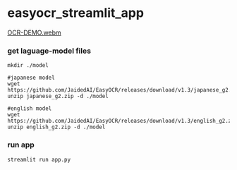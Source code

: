# easyocr_streamlit_app

[OCR-DEMO.webm](https://github.com/tkys/easyocr_streamlit_app/assets/24400946/daab04f1-8dbc-4b98-b245-6e55a2549df9)

### get laguage-model files

```
mkdir ./model

#japanese model
wget https://github.com/JaidedAI/EasyOCR/releases/download/v1.3/japanese_g2.zip
unzip japanese_g2.zip -d ./model

#english model
wget https://github.com/JaidedAI/EasyOCR/releases/download/v1.3/english_g2.zip
unzip english_g2.zip -d ./model

```

### run app
```
streamlit run app.py
```
